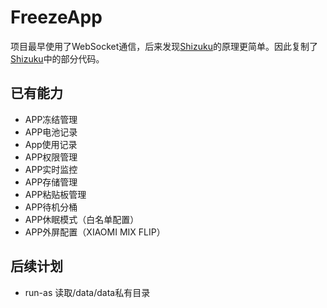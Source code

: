 # FreezeApp
项目最早使用了WebSocket通信，后来发现[Shizuku](https://github.com/RikkaApps/Shizuku)的原理更简单。因此复制了[Shizuku](https://github.com/RikkaApps/Shizuku)中的部分代码。

## 已有能力
* APP冻结管理
* APP电池记录
* App使用记录
* APP权限管理
* APP实时监控
* APP存储管理
* APP粘贴板管理
* APP待机分桶
* APP休眠模式（白名单配置）
* APP外屏配置（XIAOMI MIX FLIP）

## 后续计划
* run-as 读取/data/data私有目录